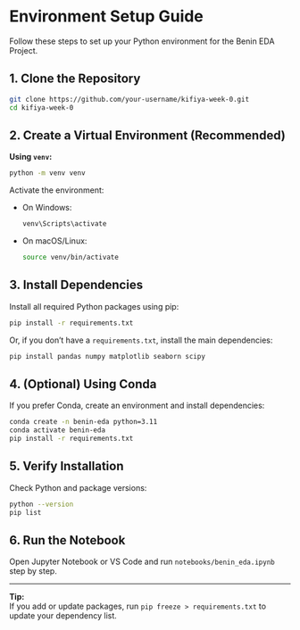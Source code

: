 # Environment Setup Guide

Follow these steps to set up your Python environment for the Benin EDA Project.

## 1. Clone the Repository

```bash
git clone https://github.com/your-username/kifiya-week-0.git
cd kifiya-week-0
```

## 2. Create a Virtual Environment (Recommended)

**Using `venv`:**

```bash
python -m venv venv
```

Activate the environment:

- On Windows:
  ```bash
  venv\Scripts\activate
  ```
- On macOS/Linux:
  ```bash
  source venv/bin/activate
  ```

## 3. Install Dependencies

Install all required Python packages using pip:

```bash
pip install -r requirements.txt
```

Or, if you don’t have a `requirements.txt`, install the main dependencies:

```bash
pip install pandas numpy matplotlib seaborn scipy
```

## 4. (Optional) Using Conda

If you prefer Conda, create an environment and install dependencies:

```bash
conda create -n benin-eda python=3.11
conda activate benin-eda
pip install -r requirements.txt
```

## 5. Verify Installation

Check Python and package versions:

```bash
python --version
pip list
```

## 6. Run the Notebook

Open Jupyter Notebook or VS Code and run `notebooks/benin_eda.ipynb` step by step.

---

**Tip:**  
If you add or update packages, run `pip freeze > requirements.txt` to update your dependency list.